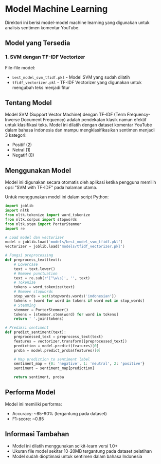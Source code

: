 # Model Machine Learning

Direktori ini berisi model-model machine learning yang digunakan untuk analisis sentimen komentar YouTube.

## Model yang Tersedia

### 1. SVM dengan TF-IDF Vectorizer

File-file model:

- `best_model_svm_tfidf.pkl` - Model SVM yang sudah dilatih
- `tfidf_vectorizer.pkl` - TF-IDF Vectorizer yang digunakan untuk mengubah teks menjadi fitur

## Tentang Model

Model SVM (Support Vector Machine) dengan TF-IDF (Term Frequency-Inverse Document Frequency) adalah pendekatan klasik namun efektif untuk klasifikasi teks. Model ini dilatih dengan dataset komentar YouTube dalam bahasa Indonesia dan mampu mengklasifikasikan sentimen menjadi 3 kategori:

- Positif (2)
- Netral (1)
- Negatif (0)

## Menggunakan Model

Model ini digunakan secara otomatis oleh aplikasi ketika pengguna memilih opsi "SVM with TF-IDF" pada halaman utama.

Untuk menggunakan model ini dalam script Python:

```python
import joblib
import nltk
from nltk.tokenize import word_tokenize
from nltk.corpus import stopwords
from nltk.stem import PorterStemmer
import re

# Load model dan vectorizer
model = joblib.load('models/best_model_svm_tfidf.pkl')
vectorizer = joblib.load('models/tfidf_vectorizer.pkl')

# Fungsi preprocessing
def preprocess_text(text):
    # Lowercase
    text = text.lower()
    # Remove punctuation
    text = re.sub(r'[^\w\s]', '', text)
    # Tokenize
    tokens = word_tokenize(text)
    # Remove stopwords
    stop_words = set(stopwords.words('indonesian'))
    tokens = [word for word in tokens if word not in stop_words]
    # Stemming
    stemmer = PorterStemmer()
    tokens = [stemmer.stem(word) for word in tokens]
    return ' '.join(tokens)

# Prediksi sentiment
def predict_sentiment(text):
    preprocessed_text = preprocess_text(text)
    features = vectorizer.transform([preprocessed_text])
    prediction = model.predict(features)[0]
    proba = model.predict_proba(features)[0]

    # Map prediction to sentiment label
    sentiment_map = {0: 'negative', 1: 'neutral', 2: 'positive'}
    sentiment = sentiment_map[prediction]

    return sentiment, proba
```

## Performa Model

Model ini memiliki performa:

- Accuracy: ~85-90% (tergantung pada dataset)
- F1-score: ~0.85

## Informasi Tambahan

- Model ini dilatih menggunakan scikit-learn versi 1.0+
- Ukuran file model sekitar 10-20MB tergantung pada dataset pelatihan
- Model sudah dioptimasi untuk sentimen dalam bahasa Indonesia
